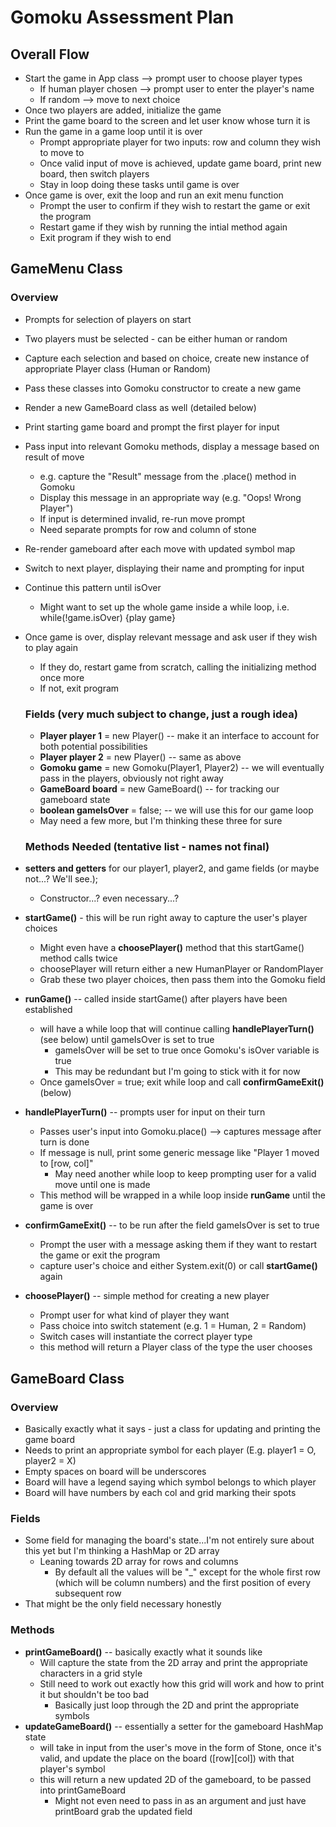 # Gomoku Assessment Plan

## Overall Flow
* Start the game in App class --> prompt user to choose player types
  * If human player chosen --> prompt user to enter the player's name
  * If random --> move to next choice
* Once two players are added, initialize the game
* Print the game board to the screen and let user know whose turn it is
* Run the game in a game loop until it is over
    * Prompt appropriate player for two inputs: row and column they wish to move to
    * Once valid input of move is achieved, update game board, print new board, then switch players
    * Stay in loop doing these tasks until game is over
* Once game is over, exit the loop and run an exit menu function
  * Prompt the user to confirm if they wish to restart the game or exit the program
  * Restart game if they wish by running the intial method again
  * Exit program if they wish to end

## GameMenu Class
### Overview
* Prompts for selection of players on start
* Two players must be selected - can be either human or random
* Capture each selection and based on choice, create new instance of appropriate Player class (Human or Random)
* Pass these classes into Gomoku constructor to create a new game
* Render a new GameBoard class as well (detailed below)
* Print starting game board and prompt the first player for input
* Pass input into relevant Gomoku methods, display a message based on result of move
  * e.g. capture the "Result" message from the .place() method in Gomoku
  * Display this message in an appropriate way (e.g. "Oops! Wrong Player")
  * If input is determined invalid, re-run move prompt
  * Need separate prompts for row and column of stone
* Re-render gameboard after each move with updated symbol map
* Switch to next player, displaying their name and prompting for input
* Continue this pattern until isOver
  * Might want to set up the whole game inside a while loop, i.e. while(!game.isOver) {play game}
* Once game is over, display relevant message and ask user if they wish to play again
  * If they do, restart game from scratch, calling the initializing method once more
  * If not, exit program
  ### Fields (very much subject to change, just a rough idea)
  * **Player player 1** = new Player() -- make it an interface to account for both potential possibilities
  * **Player player 2** = new Player() -- same as above
  * **Gomoku game** = new Gomoku(Player1, Player2) -- we will eventually pass in the players, obviously not right away
  * **GameBoard board** = new GameBoard() -- for tracking our gameboard state
  * **boolean gameIsOver** = false; -- we will use this for our game loop
  * May need a few more, but I'm thinking these three for sure
  ### Methods Needed (tentative list - names not final)
* **setters and getters** for our player1, player2, and game fields (or maybe not...? We'll see.);
    * Constructor...? even necessary...?
* **startGame()** - this will be run right away to capture the user's player choices
  * Might even have a **choosePlayer()** method that this startGame() method calls twice
  * choosePlayer will return either a new HumanPlayer or RandomPlayer
  * Grab these two player choices, then pass them into the Gomoku field
  
* **runGame()** -- called inside startGame() after players have been established
  * will have a while loop that will continue calling **handlePlayerTurn()** (see below) until gameIsOver is set to true
    * gameIsOver will be set to true once Gomoku's isOver variable is true
    * This may be redundant but I'm going to stick with it for now
  * Once gameIsOver = true; exit while loop and call **confirmGameExit()** (below)
* **handlePlayerTurn()** -- prompts user for input on their turn
  * Passes user's input into Gomoku.place() --> captures message after turn is done
  * If message is null, print some generic message like "Player 1 moved to [row, col]"
    * May need another while loop to keep prompting user for a valid move until one is made
  * This method will be wrapped in a while loop inside **runGame** until the game is over 
* **confirmGameExit()** -- to be run after the field gameIsOver is set to true
  * Prompt the user with a message asking them if they want to restart the game or exit the program
  * capture user's choice and either System.exit(0) or call **startGame()** again
* **choosePlayer()** -- simple method for creating a new player
  * Prompt user for what kind of player they want
  * Pass choice into switch statement (e.g. 1 = Human, 2 = Random)
  * Switch cases will instantiate the correct player type
  * this method will return a Player class of the type the user chooses

## GameBoard Class
### Overview
* Basically exactly what it says - just a class for updating and printing the game board
* Needs to print an appropriate symbol for each player (E.g. player1 = O, player2 = X)
* Empty spaces on board will be underscores
* Board will have a legend saying which symbol belongs to which player
* Board will have numbers by each col and grid marking their spots

### Fields
* Some field for managing the board's state...I'm not entirely sure about this yet but I'm thinking a HashMap or 2D array
  * Leaning towards 2D array for rows and columns
    * By default all the values will be "_" except for the whole first row (which will be column numbers) and the first position of every subsequent row
* That might be the only field necessary honestly

### Methods
* **printGameBoard()** -- basically exactly what it sounds like
  * Will capture the state from the 2D array and print the appropriate characters in a grid style
  * Still need to work out exactly how this grid will work and how to print it but shouldn't be too bad
    * Basically just loop through the 2D and print the appropriate symbols
* **updateGameBoard()** -- essentially a setter for the gameboard HashMap state
  * will take in input from the user's move in the form of Stone, once it's valid, and update the place on the board ([row][col]) with that player's symbol
  * this will return a new updated 2D of the gameboard, to be passed into printGameBoard
    * Might not even need to pass in as an argument and just have printBoard grab the updated field

  
